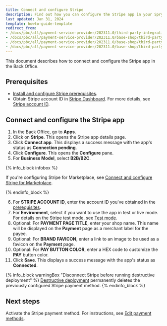 ```yaml
---
title: Connect and configure Stripe
description: Find out how you can configure the Stripe app in your Spryker shop
last_updated: Jan 31, 2024
template: howto-guide-template
redirect_from:
- /docs/pbc/all/payment-service-provider/202311.0/third-party-integrations/stripe/install-stripe.html
- /docs/pbc/all/payment-service-provider/202311.0/base-shop/third-party-integrations/stripe/configure-stripe.html
- /docs/pbc/all/payment-service-provider/202311.0/base-shop/third-party-integrations/stripe/disconnect-stripe.html
- /docs/pbc/all/payment-service-provider/202311.0/base-shop/third-party-integrations/stripe/manage-stripe-configurations-in-the-acp-catalog.html
---
```


This document describes how to connect and configure the Stripe app in the Back Office.

## Prerequisites

* [Install and configure Stripe prerequisites](/docs/pbc/all/payment-service-provider/{{page.version}}/base-shop/third-party-integrations/stripe/install-and-configure-stripe-prerequisites.html).
* Obtain Stripe account ID in [Stripe Dashboard](https://dashboard.stripe.com). For more details, see [Stripe account ID](https://stripe.com/docs/payments/account).

## Connect and configure the Stripe app

1. In the Back Office, go to **Apps**.
2. Click on **Stripe**.
   This opens the Stripe app details page.
3. Click **Connect app**.
   This displays a success message with the app's status as **Connection pending**.
4. Click **Configure**.
  This opens the **Configure** pane.
5. For **Business Model**, select **B2B/B2C**.

{% info_block infobox %}

If you're configuring Stripe for Marketplace, see [Connect and configure Stripe for Marketplace](/docs/pbc/all/payment-service-provider/202404.0/marketplace/stripe-third-party-integration/connect-and-configure-stripe-for-marketplace.html).

{% endinfo_block %}  

6. For **STRIPE ACCOUNT ID**, enter the account ID you've obtained in the [prerequisites](#prerequisites).
7. For **Environment**, select if you want to use the app in test or live mode. For details on the Stripe test mode, see [Test mode](https://stripe.com/docs/test-mode).
8. Optional: For **PAYMENT PAGE TITLE**, enter your shop name. This name will be displayed on the **Payment** page as a merchant label for the payee.
9. Optional: For **BRAND FAVICON**, enter a link to an image to be used as a favicon on the **Payment** page.
10. Optional: For **PAY BUTTON COLOR**, enter a HEX code to customize the **PAY** button color.
11. Click **Save**.
  This displays a success message with the app's status as **Connected**.

{% info_block warningBox "Disconnect Stripe before running destructive deployment" %}
[Destructive deployment](https://spryker.com/docs/dg/dev/acp/acp-destructive-deployment.html) permanently deletes the previously configured Stripe payment method.
{% endinfo_block %}

## Next steps

Activate the Stripe payment method. For instructions, see [Edit payment methods](/docs/pbc/all/payment-service-provider/{{page.version}}/base-shop/manage-in-the-back-office/edit-payment-methods.html).
